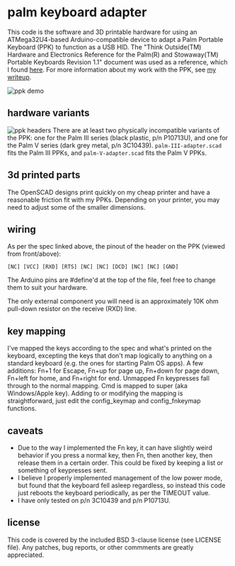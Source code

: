 palm keyboard adapter
=====================
This code is the software and 3D printable hardware for using an ATMega32U4-based Arduino-compatible device to adapt a Palm Portable Keyboard (PPK) to function as a USB HID.  The "Think Outside(TM) Hardware and Electronics Reference for the Palm(R) and Stowaway(TM) Portable Keyboards Revision 1.1" document was used as a reference, which I found [here](http://www.splorp.com/pdf/stowawayhwref.pdf).  For more information about my work with the PPK, see [my writeup](http://www.cy384.com/projects/palm-keyboard.html).

![ppk demo](http://i.imgur.com/oBWkVBG.jpg)

hardware variants
-----------------
![ppk headers](http://i.imgur.com/w6m0yrR.jpg)
There are at least two physically incompatible variants of the PPK: one for the Palm III series (black plastic, p/n P10713U), and one for the Palm V series (dark grey metal, p/n 3C10439).  `palm-III-adapter.scad` fits the Palm III PPKs, and `palm-V-adapter.scad` fits the Palm V PPKs.

3d printed parts
----------------
The OpenSCAD designs print quickly on my cheap printer and have a reasonable friction fit with my PPKs.  Depending on your printer, you may need to adjust some of the smaller dimensions.

wiring
------
As per the spec linked above, the pinout of the header on the PPK (viewed from front/above):

	[NC] [VCC] [RXD] [RTS] [NC] [NC] [DCD] [NC] [NC] [GND]

The Arduino pins are #define'd at the top of the file, feel free to change them to suit your hardware.

The only external component you will need is an approximately 10K ohm pull-down resistor on the receive (RXD) line.

key mapping
-----------
I've mapped the keys according to the spec and what's printed on the keyboard, excepting the keys that don't map logically to anything on a standard keyboard (e.g. the ones for starting Palm OS apps).  A few additions: Fn+1 for Escape, Fn+up for page up, Fn+down for page down, Fn+left for home, and Fn+right for end.  Unmapped Fn keypresses fall through to the normal mapping.  Cmd is mapped to super (aka Windows/Apple key).  Adding to or modifying the mapping is straightforward, just edit the config_keymap and config_fnkeymap functions.

caveats
-------
* Due to the way I implemented the Fn key, it can have slightly weird behavior if you press a normal key, then Fn, then another key, then release them in a certain order.  This could be fixed by keeping a list or something of keypresses sent.
* I believe I properly implemented management of the low power mode, but found that the keyboard fell asleep regardless, so instead this code just reboots the keyboard periodically, as per the TIMEOUT value.
* I have only tested on p/n 3C10439 and p/n P10713U.

license
-------
This code is covered by the included BSD 3-clause license (see LICENSE file).  Any patches, bug reports, or other commments are greatly appreciated.

